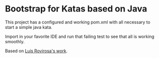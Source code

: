 # Bootstrap for Katas based on Java

This project has a configured and working pom.xml with all necessary to start a simple java kata.

Import in your favorite IDE and run that failing test to see that all is working smoothly.

Based on [Luis Rovirosa's work](https://github.com/luisrovirosa/katas-java/tree/master/fizz-buzz).
